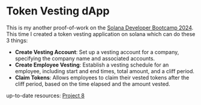 # Token Vesting dApp

This is my another proof-of-work on the [Solana Developer Bootcamp 2024](https://youtu.be/amAq-WHAFs8?si=fftlRBl93mC8PJJT&t=20895). This time I created a token vesting application on solana which can do these 3 things:

- **Create Vesting Account**: Set up a vesting account for a company, specifying the company name and associated accounts.
- **Create Employee Vesting**: Establish a vesting schedule for an employee, including start and end times, total amount, and a cliff period.
- **Claim Tokens**: Allows employees to claim their vested tokens after the cliff period, based on the time elapsed and the amount vested.

up-to-date resources: [Project 8](https://github.com/solana-developers/developer-bootcamp-2024/tree/main/project-8-token-vesting)


